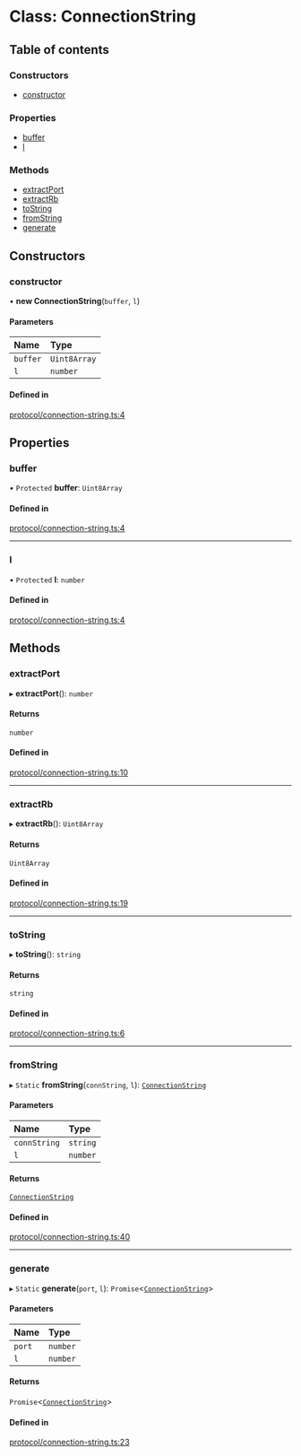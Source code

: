 # Class: ConnectionString

## Table of contents

### Constructors

- [constructor](ConnectionString.md#constructor)

### Properties

- [buffer](ConnectionString.md#buffer)
- [l](ConnectionString.md#l)

### Methods

- [extractPort](ConnectionString.md#extractport)
- [extractRb](ConnectionString.md#extractrb)
- [toString](ConnectionString.md#tostring)
- [fromString](ConnectionString.md#fromstring)
- [generate](ConnectionString.md#generate)

## Constructors

### constructor

• **new ConnectionString**(`buffer`, `l`)

#### Parameters

| Name | Type |
| :------ | :------ |
| `buffer` | `Uint8Array` |
| `l` | `number` |

#### Defined in

[protocol/connection-string.ts:4](https://gitlab.com/i3-market/code/wp3/t3.2/i3m-wallet-monorepo/-/blob/8876317/packages/wallet-protocol/src/ts/protocol/connection-string.ts#L4)

## Properties

### buffer

• `Protected` **buffer**: `Uint8Array`

#### Defined in

[protocol/connection-string.ts:4](https://gitlab.com/i3-market/code/wp3/t3.2/i3m-wallet-monorepo/-/blob/8876317/packages/wallet-protocol/src/ts/protocol/connection-string.ts#L4)

___

### l

• `Protected` **l**: `number`

#### Defined in

[protocol/connection-string.ts:4](https://gitlab.com/i3-market/code/wp3/t3.2/i3m-wallet-monorepo/-/blob/8876317/packages/wallet-protocol/src/ts/protocol/connection-string.ts#L4)

## Methods

### extractPort

▸ **extractPort**(): `number`

#### Returns

`number`

#### Defined in

[protocol/connection-string.ts:10](https://gitlab.com/i3-market/code/wp3/t3.2/i3m-wallet-monorepo/-/blob/8876317/packages/wallet-protocol/src/ts/protocol/connection-string.ts#L10)

___

### extractRb

▸ **extractRb**(): `Uint8Array`

#### Returns

`Uint8Array`

#### Defined in

[protocol/connection-string.ts:19](https://gitlab.com/i3-market/code/wp3/t3.2/i3m-wallet-monorepo/-/blob/8876317/packages/wallet-protocol/src/ts/protocol/connection-string.ts#L19)

___

### toString

▸ **toString**(): `string`

#### Returns

`string`

#### Defined in

[protocol/connection-string.ts:6](https://gitlab.com/i3-market/code/wp3/t3.2/i3m-wallet-monorepo/-/blob/8876317/packages/wallet-protocol/src/ts/protocol/connection-string.ts#L6)

___

### fromString

▸ `Static` **fromString**(`connString`, `l`): [`ConnectionString`](ConnectionString.md)

#### Parameters

| Name | Type |
| :------ | :------ |
| `connString` | `string` |
| `l` | `number` |

#### Returns

[`ConnectionString`](ConnectionString.md)

#### Defined in

[protocol/connection-string.ts:40](https://gitlab.com/i3-market/code/wp3/t3.2/i3m-wallet-monorepo/-/blob/8876317/packages/wallet-protocol/src/ts/protocol/connection-string.ts#L40)

___

### generate

▸ `Static` **generate**(`port`, `l`): `Promise`<[`ConnectionString`](ConnectionString.md)\>

#### Parameters

| Name | Type |
| :------ | :------ |
| `port` | `number` |
| `l` | `number` |

#### Returns

`Promise`<[`ConnectionString`](ConnectionString.md)\>

#### Defined in

[protocol/connection-string.ts:23](https://gitlab.com/i3-market/code/wp3/t3.2/i3m-wallet-monorepo/-/blob/8876317/packages/wallet-protocol/src/ts/protocol/connection-string.ts#L23)
